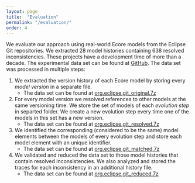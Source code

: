 ```yaml
---
layout: page
title:  "Evaluation"
permalink: "/evaluation/"
order: 4
---
```


We evaluate our approach using real-world Ecore models from the Eclipse Git repositories. We extracted 28 model histories containing 638 resolved inconsistencies. These projects have a development time of more than a decade. The experimental data set can be found at [GitHub](https://github.com/repairvision/repairvision/tree/master/data.evaluation/org.eclipse.git_2018-08-22). The data set was processed in multiple steps:

1. We extracted the version history of each Ecore model by storing every _model version_ in a separate file.
   * The data set can be found at [org.eclipse.git_original.7z](https://github.com/repairvision/repairvision/blob/master/data.evaluation/org.eclipse.git_2018-08-22/org.eclipse.git_original.7z)
1. For every model version we resolved references to other models at the same versioning time. We store the set of models of each _evolution step_ in separted folder. We create a new evolution step every time one of the models in this set has a new version.
   * The data set can be found at [org.eclipse.git_resolved.7z](https://github.com/repairvision/repairvision/blob/master/data.evaluation/org.eclipse.git_2018-08-22/org.eclipse.git_resolved.7z)
1. We identified the corresponding (considered to be the same) model elements between the models of every evolution step and store each model element with an unique identifier.
   * The data set can be found at [org.eclipse.git_matched.7z](https://github.com/repairvision/repairvision/blob/master/data.evaluation/org.eclipse.git_2018-08-22/org.eclipse.git_matched.7z)
1. We validated and reduced the data set to those model histories that contain resolved inconsistencies. We also analyzed and stored the traces for each inconsistency in an additional history file.
   * The data set can be found at [org.eclipse.git_reduced.7z](https://github.com/repairvision/repairvision/blob/master/data.evaluation/org.eclipse.git_2018-08-22/org.eclipse.git_reduced.7z)
